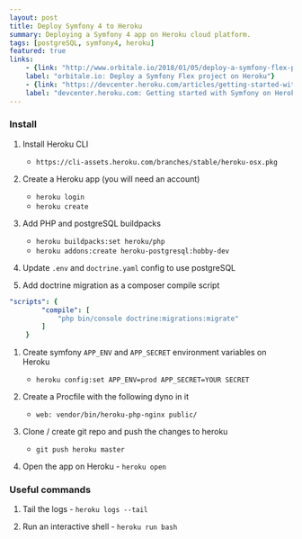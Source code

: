 ```yaml
---
layout: post
title: Deploy Symfony 4 to Heroku
summary: Deploying a Symfony 4 app on Heroku cloud platform.
tags: [postgreSQL, symfony4, heroku]
featured: true
links:
    - {link: "http://www.orbitale.io/2018/01/05/deploy-a-symfony-flex-project-on-heroku.html", 
    label: "orbitale.io: Deploy a Symfony Flex project on Heroku"}
    - {link: "https://devcenter.heroku.com/articles/getting-started-with-symfony", 
    label: "devcenter.heroku.com: Getting started with Symfony on Heroku"}    
---
```


### Install 

1. Install Heroku CLI
    - `https://cli-assets.heroku.com/branches/stable/heroku-osx.pkg`

1. Create a Heroku app (you will need an account)
    - `heroku login` 
    - `heroku create` 

1. Add PHP and postgreSQL buildpacks 
    - `heroku buildpacks:set heroku/php`
    - `heroku addons:create heroku-postgresql:hobby-dev`
    
1. Update `.env` and `doctrine.yaml` config to use postgreSQL    

1. Add doctrine migration as a composer compile script
```yaml
"scripts": {
        "compile": [
            "php bin/console doctrine:migrations:migrate"
        ]
    }
```    
    
1. Create symfony `APP_ENV` and `APP_SECRET` environment variables on Heroku  
    - `heroku config:set APP_ENV=prod APP_SECRET=YOUR SECRET`

1. Create a Procfile with the following dyno in it
    - `web: vendor/bin/heroku-php-nginx public/`

1. Clone / create git repo and push the changes to heroku
    - `git push heroku master`

1. Open the app on Heroku - `heroku open`


### Useful commands 

1. Tail the logs - `heroku logs --tail`

1. Run an interactive shell - `heroku run bash`